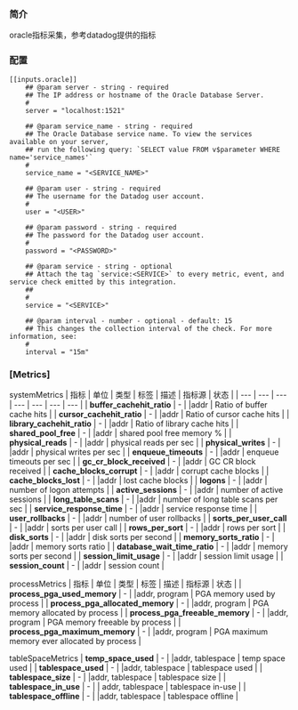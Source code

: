 ### 简介
oracle指标采集，参考datadog提供的指标

### 配置
```
[[inputs.oracle]]
    ## @param server - string - required
    ## The IP address or hostname of the Oracle Database Server.
    #
    server = "localhost:1521"

    ## @param service_name - string - required
    ## The Oracle Database service name. To view the services available on your server,
    ## run the following query: `SELECT value FROM v$parameter WHERE name='service_names'`
    #
    service_name = "<SERVICE_NAME>"

    ## @param user - string - required
    ## The username for the Datadog user account.
    #
    user = "<USER>"

    ## @param password - string - required
    ## The password for the Datadog user account.
    #
    password = "<PASSWORD>"

    ## @param service - string - optional
    ## Attach the tag `service:<SERVICE>` to every metric, event, and service check emitted by this integration.
    ##
    #
    service = "<SERVICE>"

    ## @param interval - number - optional - default: 15
    ## This changes the collection interval of the check. For more information, see:
    #
    interval = "15m"
```

### [Metrics]

systemMetrics
| 指标  | 单位 | 类型 | 标签 | 描述  | 指标源 | 状态 |
| --- | --- | --- | --- | --- | --- | --- |
| **buffer_cachehit_ratio** | - |  |addr  | Ratio of buffer cache hits |
| **cursor_cachehit_ratio** | - |  |addr  | Ratio of cursor cache hits |
| **library_cachehit_ratio** | - |   |addr  | Ratio of library cache hits |
| **shared_pool_free** |  - |  |addr  | shared pool free memory % |
| **physical_reads** | - |  |addr  | physical reads per sec |
| **physical_writes** | - |  |addr  | physical writes per sec |
| **enqueue_timeouts** | - |  |addr  | enqueue timeouts per sec |
| **gc_cr_block_received** | - |  |addr  | GC CR block received |
| **cache_blocks_corrupt** | - |  |addr  | corrupt cache blocks |
| **cache_blocks_lost** | - |  |addr  | lost cache blocks |
| **logons** | - |  |addr  | number of logon attempts |
| **active_sessions** | - |  |addr  | number of active sessions |
| **long_table_scans** | - |  |addr  | number of long table scans per sec |
| **service_response_time** | - |  |addr  | service response time |
| **user_rollbacks** | - |  |addr  | number of user rollbacks |
| **sorts_per_user_call** | - |  |addr  | sorts per user call |
| **rows_per_sort** | - |  |addr  | rows per sort |
| **disk_sorts** | - |  |addr  | disk sorts per second |
| **memory_sorts_ratio** | - |  |addr  | memory sorts ratio |
| **database_wait_time_ratio** | - |  |addr  | memory sorts per second |
| **session_limit_usage** | - |  |addr  | session limit usage |
| **session_count** | - |  |addr  | session count |

processMetrics
| 指标  | 单位 | 类型 | 标签 | 描述  | 指标源 | 状态 |
| **process_pga_used_memory** | - |  |addr, program  | PGA memory used by process |
| **process_pga_allocated_memory** | - |  |addr, program  | PGA memory allocated by process |
| **process_pga_freeable_memory** | - |  |addr, program  | PGA memory freeable by process |
| **process_pga_maximum_memory** | - |  |addr, program  | PGA maximum memory ever allocated by process |

tableSpaceMetrics
| **temp_space_used** | - |  |addr, tablespace  | temp space used |
| **tablespace_used** | - |  |addr, tablespace  | tablespace used |
| **tablespace_size** | - |  |addr, tablespace  | tablespace size |
| **tablespace_in_use** | - |  | addr, tablespace | tablespace in-use |
| **tablespace_offline** | - |  |addr, tablespace  | tablespace offline |





